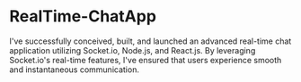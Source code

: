# RealTime-ChatApp
I've successfully conceived, built, and launched an advanced real-time chat application utilizing Socket.io, Node.js, and React.js. By leveraging Socket.io's real-time features, I've ensured that users experience smooth and instantaneous communication. 
